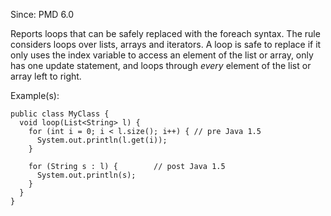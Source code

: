 Since: PMD 6.0

Reports loops that can be safely replaced with the foreach syntax. The rule considers loops over
            lists, arrays and iterators. A loop is safe to replace if it only uses the index variable to
            access an element of the list or array, only has one update statement, and loops through *every*
            element of the list or array left to right.

Example(s):
```
public class MyClass {
  void loop(List<String> l) {
    for (int i = 0; i < l.size(); i++) { // pre Java 1.5
      System.out.println(l.get(i));
    }

    for (String s : l) {        // post Java 1.5
      System.out.println(s);
    }
  }
}
```

